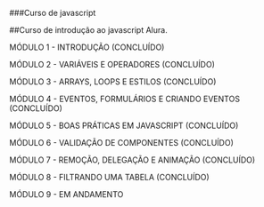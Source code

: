 ###Curso de javascript

##Curso de introdução ao javascript Alura.

MÓDULO 1 - INTRODUÇÃO (CONCLUÍDO)

MÓDULO 2 - VARIÁVEIS E OPERADORES (CONCLUÍDO)

MÓDULO 3 - ARRAYS, LOOPS E ESTILOS (CONCLUÍDO)

MÓDULO 4 - EVENTOS, FORMULÁRIOS E CRIANDO EVENTOS (CONCLUÍDO)

MÓDULO 5 - BOAS PRÁTICAS EM JAVASCRIPT (CONCLUÍDO)

MÓDULO 6 - VALIDAÇÃO DE COMPONENTES (CONCLUÍDO)

MÓDULO 7 - REMOÇÃO, DELEGAÇÃO E ANIMAÇÃO (CONCLUÍDO)

MÓDULO 8 - FILTRANDO UMA TABELA (CONCLUÍDO)

MÓDULO 9 - EM ANDAMENTO
